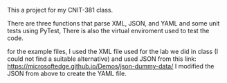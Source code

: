 This a project for my CNIT-381 class.

There are three functions that parse XML, JSON, and YAML and some unit tests using PyTest, There is also the virtual enviroment used to test the code.

for the example files, I used the XML file used for the lab we did in class (I could not find a suitable alternative) and used JSON from this link: https://microsoftedge.github.io/Demos/json-dummy-data/
I modified the JSON from above to create the YAML file.
